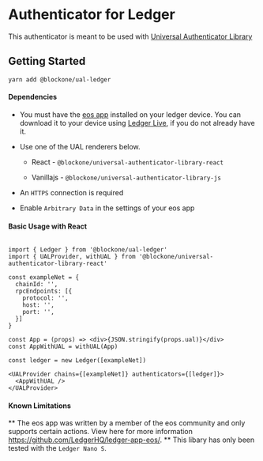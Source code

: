 # Authenticator for Ledger

This authenticator is meant to be used with [Universal Authenticator Library](https://github.com/EOSIO/universal-authenticator-library)

## Getting Started

  `yarn add @blockone/ual-ledger`

#### Dependencies

* You must have the [eos app](https://support.ledger.com/hc/en-us/articles/360008913653) installed on your ledger device. You can download it to your device using [Ledger Live](https://www.ledger.com/pages/ledger-live), if you do not already have it.

* Use one of the UAL renderers below.

  * React - `@blockone/universal-authenticator-library-react`

  * Vanillajs - `@blockone/universal-authenticator-library-js`

* An `HTTPS` connection is required

* Enable `Arbitrary Data` in the settings of your eos app


#### Basic Usage with React

```

import { Ledger } from '@blockone/ual-ledger'
import { UALProvider, withUAL } from '@blockone/universal-authenticator-library-react'

const exampleNet = {
  chainId: '',
  rpcEndpoints: [{
    protocol: '',
    host: '',
    port: '',
  }]
}

const App = (props) => <div>{JSON.stringify(props.ual)}</div>
const AppWithUAL = withUAL(App)

const ledger = new Ledger([exampleNet])

<UALProvider chains={[exampleNet]} authenticators={[ledger]}>
  <AppWithUAL />
</UALProvider>
```
    
#### Known Limitations
** The eos app was written by a member of the eos community and only supports certain actions. View here for more information https://github.com/LedgerHQ/ledger-app-eos/.
** This libary has only been tested with the `Ledger Nano S`. 

